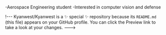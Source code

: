 -Aerospace Engineering student
-Interested in computer vision and defense


!---
Kyanwest/Kyanwest is a ✨ special ✨ repository because its `README.md` (this file) appears on your GitHub profile.
You can click the Preview link to take a look at your changes.
--->

